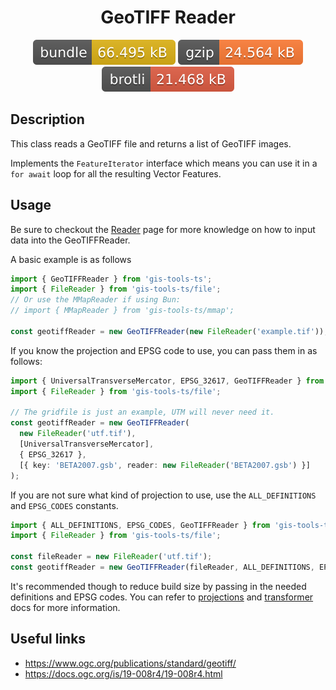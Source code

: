 <h1 style="text-align: center;">
  <div align="center">GeoTIFF Reader</div>
</h1>

<p align="center">
  <img src="../../assets/badges/geotiff-file.svg" alt="geotiff-file-ts">
  <img src="../../assets/badges/geotiff-gzip.svg" alt="geotiff-gzip-ts">
  <img src="../../assets/badges/geotiff-brotli.svg" alt="geotiff-brotli-ts">
</p>

## Description

This class reads a GeoTIFF file and returns a list of GeoTIFF images.

Implements the `FeatureIterator` interface which means you can use it in a `for await` loop for all the resulting Vector Features.

## Usage

Be sure to checkout the [Reader](reader.md) page for more knowledge on how to input data into the GeoTIFFReader.

A basic example is as follows

```ts
import { GeoTIFFReader } from 'gis-tools-ts';
import { FileReader } from 'gis-tools-ts/file';
// Or use the MMapReader if using Bun:
// import { MMapReader } from 'gis-tools-ts/mmap';

const geotiffReader = new GeoTIFFReader(new FileReader('example.tif'));
```

If you know the projection and EPSG code to use, you can pass them in as follows:

```ts
import { UniversalTransverseMercator, EPSG_32617, GeoTIFFReader } from 'gis-tools-ts';
import { FileReader } from 'gis-tools-ts/file';

// The gridfile is just an example, UTM will never need it.
const geotiffReader = new GeoTIFFReader(
  new FileReader('utf.tif'),
  [UniversalTransverseMercator],
  { EPSG_32617 },
  [{ key: 'BETA2007.gsb', reader: new FileReader('BETA2007.gsb') }]
);
```

If you are not sure what kind of projection to use, use the `ALL_DEFINITIONS` and `EPSG_CODES` constants.

```ts
import { ALL_DEFINITIONS, EPSG_CODES, GeoTIFFReader } from 'gis-tools-ts';
import { FileReader } from 'gis-tools-ts/file';

const fileReader = new FileReader('utf.tif');
const geotiffReader = new GeoTIFFReader(fileReader, ALL_DEFINITIONS, EPSG_CODES);
```

It's recommended though to reduce build size by passing in the needed definitions and EPSG codes. You can refer to [projections](../proj4/projections.md) and [transformer](../proj4/transformer.md)  docs for more information.

## Useful links

- <https://www.ogc.org/publications/standard/geotiff/>
- <https://docs.ogc.org/is/19-008r4/19-008r4.html>
